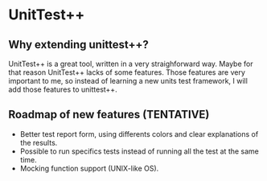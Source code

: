UnitTest++
==========

Why extending unittest++?
---

UnitTest++ is a great tool, written in a very straighforward way. Maybe for that reason UnitTest++ lacks of some features.
Those features are very important to me, so instead of learning a new units test framework, I will add those features 
to unittest++.


Roadmap of new features (TENTATIVE)
---
 
 * Better test report form, using differents colors and clear explanations of the results.
 * Possible to run specifics tests instead of running all the test at the same time.
 * Mocking function support (UNIX-like OS).
